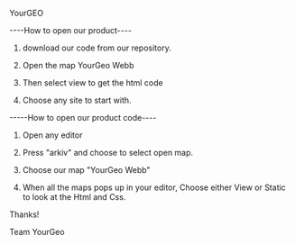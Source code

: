 YourGEO

----How to open our product----

1. download our code from our repository.

2. Open the map YourGeo Webb

3. Then select view to get the html code

4. Choose any site to start with.



-----How to open our product code----

1. Open any editor

2. Press "arkiv" and choose to select open map.

3. Choose our map "YourGeo Webb"

4. When all the maps pops up in your editor, Choose either View or Static to look at the Html and Css.



Thanks! 

Team YourGeo

